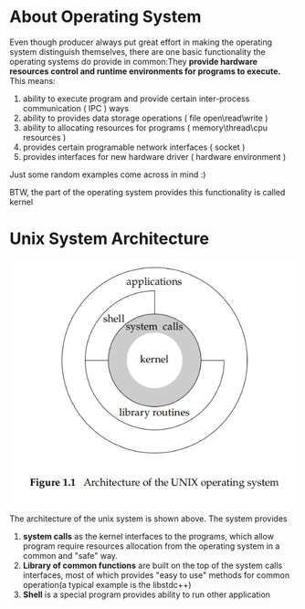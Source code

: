 # About Operating System

Even though producer always put great effort in making the operating system distinguish themselves, there are one basic functionality the operating systems do provide in common:They **provide hardware resources control and runtime environments for programs to execute.** This means:

1. ability to execute program and provide certain inter-process communication ( IPC ) ways
2. ability to provides data storage operations ( file open\\read\\write )
3. ability to allocating resources for programs ( memory\\thread\\cpu resources )
4. provides certain programable network interfaces ( socket )
5. provides interfaces for new hardware driver ( hardware environment )

Just some random examples come across in mind :)

BTW, the part of the operating system provides this functionality is called kernel

# Unix System Architecture

![1710168462991](image/operating_system/1710168462991.png)

The architecture of the unix system is shown above. The system provides

1. **system calls** as the kernel interfaces to the programs, which allow program require resources allocation from the operating system in a common and "safe" way.
2. **Library of common functions** are built on the top of the system calls interfaces, most of which provides "easy to use" methods for common operation(a typical example is the libstdc++)
3. **Shell** is a special program provides ability to run other application
